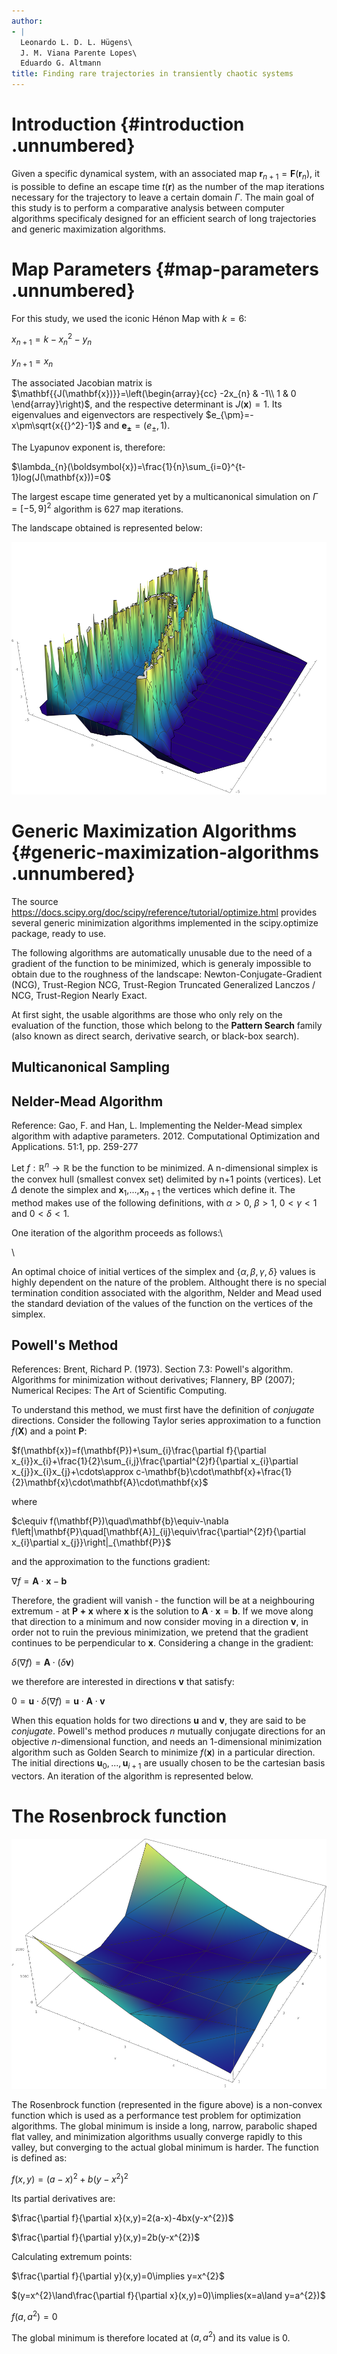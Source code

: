 ```yaml
---
author:
- |
  Leonardo L. D. L. Hügens\
  J. M. Viana Parente Lopes\
  Eduardo G. Altmann
title: Finding rare trajectories in transiently chaotic systems
---
```


Introduction {#introduction .unnumbered}
============

Given a specific dynamical system, with an associated map $\boldsymbol{r}_{n+1}=\boldsymbol{F}\left(\boldsymbol{r}_{n}\right)$, it is possible to define an escape time $t(\boldsymbol{r})$ as the number of the map iterations necessary for the trajectory to leave a certain domain $\Gamma$. The main goal of this study is to perform a comparative analysis between computer algorithms specificaly designed for an efficient search of long trajectories and generic maximization algorithms.

Map Parameters {#map-parameters .unnumbered}
==============

For this study, we used the iconic Hénon Map with $k=6$:

$x_{n+1}=k-x_{n}{{}^2}-y_{n}$

$y_{n+1}=x_{n}$

The associated Jacobian matrix is $\mathbf{{J(\mathbf{x})}}=\left(\begin{array}{cc}
-2x_{n} & -1\\
1 & 0
\end{array}\right)$, and the respective determinant is $J(\mathbf{x})=1$. Its eigenvalues and eigenvectors are respectively $e_{\pm}=-x\pm\sqrt{x{{}^2}-1}$ and $\mathbf{e_{\pm}}=(e_{\pm},1)$.

The Lyapunov exponent is, therefore:

$\lambda_{n}(\boldsymbol{x})=\frac{1}{n}\sum_{i=0}^{t-1}log(J(\mathbf{x}))=0$

The largest escape time generated yet by a multicanonical simulation on $\Gamma=[-5,9]{{}^2}$ algorithm is 627 map iterations.

The landscape obtained is represented below:

![Landscape of the henon map with k = 6.](pictures/colormap.png)

Generic Maximization Algorithms {#generic-maximization-algorithms .unnumbered}
===============================

The source <https://docs.scipy.org/doc/scipy/reference/tutorial/optimize.html> provides several generic minimization algorithms implemented in the scipy.optimize package, ready to use.

The following algorithms are automatically unusable due to the need of a gradient of the function to be minimized, which is generaly impossible to obtain due to the roughness of the landscape: Newton-Conjugate-Gradient (NCG), Trust-Region NCG, Trust-Region Truncated Generalized Lanczos / NCG, Trust-Region Nearly Exact.

At first sight, the usable algorithms are those who only rely on the evaluation of the function, those which belong to the **Pattern Search** family (also known as direct search, derivative search, or black-box search).

Multicanonical Sampling
-----------------------

Nelder-Mead Algorithm
---------------------

Reference: Gao, F. and Han, L. Implementing the Nelder-Mead simplex algorithm with adaptive parameters. 2012. Computational Optimization and Applications. 51:1, pp. 259-277

Let $f:\mathbb{R}^{n}\rightarrow\mathbb{R}$ be the function to be minimized. A n-dimensional simplex is the convex hull (smallest convex set) delimited by n+1 points (vertices). Let $\Delta$ denote the simplex and $\mathbf{x}_{1}$,\...,$\mathbf{x}_{n+1}$ the vertices which define it. The method makes use of the following definitions, with $\alpha>0$, $\beta>1$, $0<\gamma<1$ and $0<\delta<1$.

One iteration of the algorithm proceeds as follows:\

\

An optimal choice of initial vertices of the simplex and $\{\alpha,\beta,\gamma,\delta\}$ values is highly dependent on the nature of the problem. Althought there is no special termination condition associated with the algorithm, Nelder and Mead used the standard deviation of the values of the function on the vertices of the simplex.

Powell's Method
---------------

References: Brent, Richard P. (1973). Section 7.3: Powell's algorithm. Algorithms for minimization without derivatives; Flannery, BP (2007); Numerical Recipes: The Art of Scientific Computing.

To understand this method, we must first have the definition of *conjugate* directions. Consider the following Taylor series approximation to a function $f(\mathbf{X})$ and a point $\mathbf{P}$:

$f(\mathbf{x})=f(\mathbf{P})+\sum_{i}\frac{\partial f}{\partial x_{i}}x_{i}+\frac{1}{2}\sum_{i,j}\frac{\partial^{2}f}{\partial x_{i}\partial x_{j}}x_{i}x_{j}+\cdots\approx c-\mathbf{b}\cdot\mathbf{x}+\frac{1}{2}\mathbf{x}\cdot\mathbf{A}\cdot\mathbf{x}$

where

$c\equiv f(\mathbf{P})\quad\mathbf{b}\equiv-\nabla f\left|\mathbf{P}\quad[\mathbf{A}]_{ij}\equiv\frac{\partial^{2}f}{\partial x_{i}\partial x_{j}}\right|_{\mathbf{P}}$

and the approximation to the functions gradient:

$\nabla f=\mathbf{A}\cdot\mathbf{x}-\mathbf{b}$

Therefore, the gradient will vanish - the function will be at a neighbouring extremum - at $\mathbf{P+x}$ where $\mathbf{x}$ is the solution to $\mathbf{A}\cdot\mathbf{x}=\mathbf{b}$. If we move along that direction to a minimum and now consider moving in a direction $\mathbf{v}$, in order not to ruin the previous minimization, we pretend that the gradient continues to be perpendicular to $\mathbf{x}$. Considering a change in the gradient:

$\delta(\nabla f)=\mathbf{A}\cdot(\delta\mathbf{v})$

we therefore are interested in directions $\mathbf{v}$ that satisfy:

$0=\mathbf{u}\cdot\delta(\nabla f)=\mathbf{u}\cdot\mathbf{A}\cdot\mathbf{v}$

When this equation holds for two directions $\mathbf{u}$ and $\mathbf{v}$, they are said to be *conjugate*. Powell's method produces $n$ mutually conjugate directions for an objective $n$-dimensional function, and needs an 1-dimensional minimization algorithm such as Golden Search to minimize $f(\mathbf{x})$ in a particular direction. The initial directions $\mathbf{u}_{0},...,\mathbf{u}_{i+1}$ are usually chosen to be the cartesian basis vectors. An iteration of the algorithm is represented below.

The Rosenbrock function
=======================

![Rosenbrock function ($z=f(x,y)$) for $a=1\text{ and }b=100$.](pictures/rosen.png)

The Rosenbrock function (represented in the figure above) is a non-convex function which is used as a performance test problem for optimization algorithms. The global minimum is inside a long, narrow, parabolic shaped flat valley, and minimization algorithms usually converge rapidly to this valley, but converging to the actual global minimum is harder. The function is defined as:

$f(x,y)=(a-x)^{2}+b\left(y-x^{2}\right)^{2}$

Its partial derivatives are:

$\frac{\partial f}{\partial x}(x,y)=2(a-x)-4bx(y-x^{2})$

$\frac{\partial f}{\partial y}(x,y)=2b(y-x^{2})$

Calculating extremum points:

$\frac{\partial f}{\partial y}(x,y)=0\implies y=x^{2}$

$(y=x^{2}\land\frac{\partial f}{\partial x}(x,y)=0)\implies(x=a\land y=a^{2})$

$f(a,a^{2})=0$

The global minimum is therefore located at $(a,a^{2})$ and its value is $0$.
